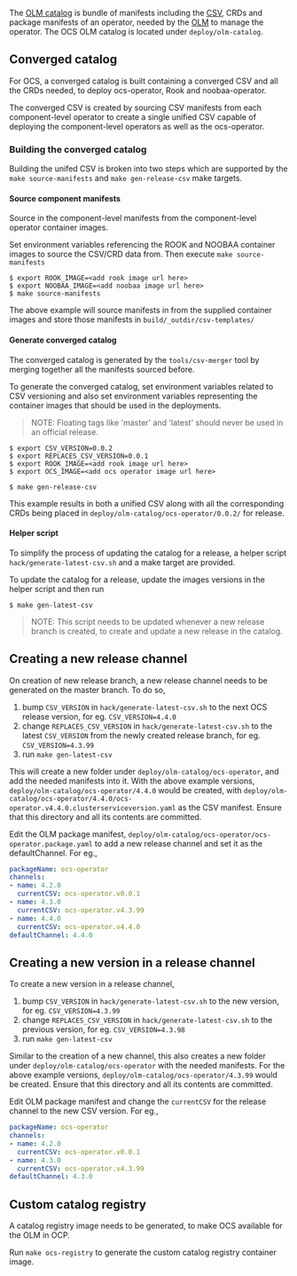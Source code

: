 The [OLM catalog][1] is bundle of manifests including the [CSV][2], CRDs and package manifests of an operator, needed by the [OLM][3] to manage the operator.
The OCS OLM catalog is located under `deploy/olm-catalog`.

## Converged catalog

For OCS, a converged catalog is built containing a converged CSV and all the CRDs needed, to deploy ocs-operator, Rook and noobaa-operator.

The converged CSV is created by sourcing CSV manifests from each component-level operator to create a single unified CSV capable of deploying the component-level operators as well as the ocs-operator.

### Building the converged catalog

Building the unifed CSV is broken into two steps which are supported by the `make source-manifests` and `make gen-release-csv` make targets.

#### Source component manifests

Source in the component-level manifests from the component-level operator container images.

Set environment variables referencing the ROOK and NOOBAA container images to source the CSV/CRD data from. Then execute `make source-manifests`

```console
$ export ROOK_IMAGE=<add rook image url here>
$ export NOOBAA_IMAGE=<add noobaa image url here>
$ make source-manifests
```

The above example will source manifests in from the supplied container images and store those manifests in `build/_outdir/csv-templates/`

#### Generate converged catalog

The converged catalog is generated by the `tools/csv-merger` tool by merging together all the manifests sourced before.

To generate the converged catalog, set environment variables related to CSV versioning and also set environment variables representing the container images that should be used in the deployments.

> NOTE: Floating tags like 'master' and 'latest' should never be used in an official release.

```console
$ export CSV_VERSION=0.0.2
$ export REPLACES_CSV_VERSION=0.0.1
$ export ROOK_IMAGE=<add rook image url here>
$ export OCS_IMAGE=<add ocs operator image url here>

$ make gen-release-csv
```

This example results in both a unified CSV along with all the corresponding CRDs being placed in `deploy/olm-catalog/ocs-operator/0.0.2/` for release.

#### Helper script

To simplify the process of updating the catalog for a release, a helper script `hack/generate-latest-csv.sh` and a make target are provided.

To update the catalog for a release, update the images versions in the helper script and then run

```console
$ make gen-latest-csv
```

> NOTE: This script needs to be updated whenever a new release branch is created, to create and update a new release in the catalog.

## Creating a new release channel

On creation of new release branch, a new release channel needs to be generated on the master branch.
To do so,

1. bump `CSV_VERSION` in `hack/generate-latest-csv.sh` to the next OCS release version, for eg. `CSV_VERSION=4.4.0`
2. change `REPLACES_CSV_VERSION` in `hack/generate-latest-csv.sh` to the latest `CSV_VERSION` from the newly created release branch, for eg. `CSV_VERSION=4.3.99`
3. run `make gen-latest-csv`

This will create a new folder under `deploy/olm-catalog/ocs-operator`, and add the needed manifests into it.
With the above example versions, `deploy/olm-catalog/ocs-operator/4.4.0` would be created, with `deploy/olm-catalog/ocs-operator/4.4.0/ocs-operator.v4.4.0.clusterserviceversion.yaml` as the CSV manifest.
Ensure that this directory and all its contents are committed.

Edit the OLM package manifest, `deploy/olm-catalog/ocs-operator/ocs-operator.package.yaml` to add a new release channel and set it as the defaultChannel.
For eg.,

```yaml
packageName: ocs-operator
channels:
- name: 4.2.0
  currentCSV: ocs-operator.v0.0.1
- name: 4.3.0
  currentCSV: ocs-operator.v4.3.99
- name: 4.4.0
  currentCSV: ocs-operator.v4.4.0
defaultChannel: 4.4.0
```

## Creating a new version in a release channel

To create a new version in a release channel,

1. bump `CSV_VERSION` in `hack/generate-latest-csv.sh` to the new version, for eg. `CSV_VERSION=4.3.99`
2. change `REPLACES_CSV_VERSION` in `hack/generate-latest-csv.sh` to the previous version, for eg. `CSV_VERSION=4.3.98`
3. run `make gen-latest-csv`

Similar to the creation of a new channel, this also creates a new folder under `deploy/olm-catalog/ocs-operator` with the needed manifests.
For the above example versions, `deploy/olm-catalog/ocs-operator/4.3.99` would be created.
Ensure that this directory and all its contents are committed.

Edit OLM package manifest and change the `currentCSV` for the release channel to the new CSV version.
For eg.,

```yaml
packageName: ocs-operator
channels:
- name: 4.2.0
  currentCSV: ocs-operator.v0.0.1
- name: 4.3.0
  currentCSV: ocs-operator.v4.3.99
defaultChannel: 4.3.0
```


## Custom catalog registry

A catalog registry image needs to be generated, to make OCS available for the OLM in OCP.

Run `make ocs-registry` to generate the custom catalog registry container image.


[1]: https://github.com/operator-framework/operator-lifecycle-manager/blob/master/doc/design/architecture.md#catalog-registry-design
[2]: https://github.com/operator-framework/operator-lifecycle-manager/blob/master/doc/design/architecture.md#what-is-a-clusterserviceversion
[3]: https://github.com/operator-framework/operator-lifecycle-manager
